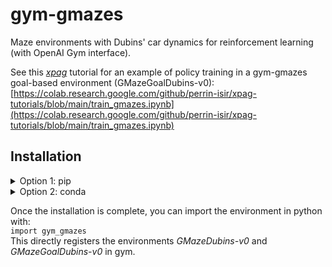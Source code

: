 # gym-gmazes
Maze environments with Dubins' car dynamics for reinforcement learning
(with OpenAI Gym interface).

See this [*xpag*](https://github.com/perrin-isir/xpag) tutorial for an example of policy 
training in a gym-gmazes goal-based environment (GMazeGoalDubins-v0):  
[https://colab.research.google.com/github/perrin-isir/xpag-tutorials/blob/main/train_gmazes.ipynb](https://colab.research.google.com/github/perrin-isir/xpag-tutorials/blob/main/train_gmazes.ipynb)

## Installation

<details><summary>Option 1: pip</summary>
<p>

    pip install git+https://github.com/perrin-isir/gym-gmazes

</p>
</details>

<details><summary>Option 2: conda</summary>
<p>

    git clone https://github.com/perrin-isir/gym-gmazes.git
    cd gym-gmazes

Choose a conda environmnent name, for instance `gmazeenv`.  
The following command creates the `gmazeenv` environment with the requirements listed in [environment.yaml](environment.yaml):

    conda env create --name gmazeenv --file environment.yaml

If you prefer to update an existing environment (`existing_env`):

    conda env update --name existing_env --file environment.yml

To activate the `gmazeenv` environment:

    conda activate gmazeenv

Finally, to install the *gym-gmazes* library in the activated virtual environment:

    pip install -e .

</p>
</details>

Once the installation is complete, you can import the environment in python with:  
```import gym_gmazes```  
This directly registers the environments *GMazeDubins-v0* and *GMazeGoalDubins-v0* in gym.
